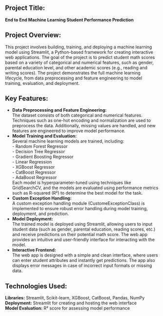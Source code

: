 <h2>Project Title:</h2>
<p><strong>End to End Machine Learning Student Performance Prediction</strong></p>

<h2>Project Overview:</h2>
<p>
    This project involves building, training, and deploying a machine learning model using Streamlit, 
    a Python-based framework for creating interactive web applications. The goal of the project is to 
    predict student math scores based on a variety of categorical and numerical features, such as 
    gender, parental education level, and other academic scores (e.g., reading and writing scores). 
    The project demonstrates the full machine learning lifecycle, from data preprocessing and feature 
    engineering to model training, evaluation, and deployment.
</p>

<h2>Key Features:</h2>
<ul>
    <li>
        <strong>Data Preprocessing and Feature Engineering:</strong><br>
        The dataset consists of both categorical and numerical features. Techniques such as one-hot 
        encoding and normalization are used to preprocess the data. Additionally, missing values are 
        handled, and new features are engineered to improve model performance.
    </li>
    <li>
        <strong>Model Training and Evaluation:</strong><br>
        Several machine learning models are trained, including:<br>
        - Random Forest Regressor<br>
        - Decision Tree Regressor<br>
        - Gradient Boosting Regressor<br>
        - Linear Regression<br>
        - XGBoost Regressor<br>
        - CatBoost Regressor<br>
        - AdaBoost Regressor<br>
        Each model is hyperparameter-tuned using techniques like GridSearchCV, and the models are evaluated 
        using performance metrics such as R-squared (R²) to determine the best model for the task.
    </li>
    <li>
        <strong>Custom Exception Handling:</strong><br>
        A custom exception handling module (CustomeExceptionClass) is implemented to ensure robust error 
        handling during model training, deployment, and prediction.
    </li>
    <li>
        <strong>Model Deployment:</strong><br>
        The trained model is deployed using Streamlit, allowing users to input student data (such as 
        gender, parental education, reading scores, etc.) and receive predictions on their potential math 
        score. The web app provides an intuitive and user-friendly interface for interacting with the model.
    </li>
    <li>
        <strong>Interactive Frontend:</strong><br>
        The web app is designed with a simple and clean interface, where users can enter student attributes 
        and instantly get predictions. The app also displays error messages in case of incorrect input 
        formats or missing data.
    </li>
</ul>

<h2>Technologies Used:</h2>
<p>
    <strong>Libraries:</strong> Streamlit, Scikit-learn, XGBoost, CatBoost, Pandas, NumPy<br>
    <strong>Deployment:</strong> Streamlit for creating and hosting the web interface<br>
    <strong>Model Evaluation:</strong> R² score for assessing model performance
</p>
